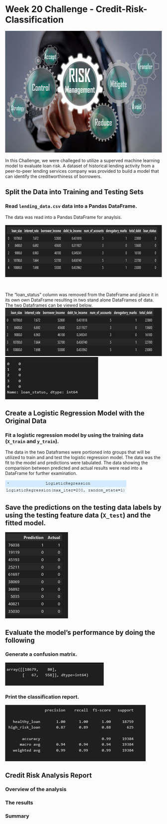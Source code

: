 # Week 20 Challenge - Credit-Risk-Classification

<img src="ReadMe Pics/Pic 12.png" width="648" height="391">

In this Challenge, we were challeged to utilize a superved machine learning model to evaluate loan risk. A dataset of historical lending activity from a peer-to-peer lending services company was provided to build a model that can identify the creditworthiness of borrowers.   


## Split the Data into Training and Testing Sets

### Read `lending_data.csv` data into a Pandas DataFrame.

 The data was read into a Pandas DataFrame for anaylsis.  
<br>
<img src="ReadMe Pics/Pic 1.png" width="858" height="167">

<br>


The “loan_status” column was removed from the DateFrame and place it in its own own DataFrame resulting in two stand alone DataFrames of data.  The two Dataframes can be viewed below. 
<br>
<img src="ReadMe Pics/Pic 3.png" width="785" height="155">
<img src="ReadMe Pics/Pic 2.png" width="299" height="136">


## Create a Logistic Regression Model with the Original Data

### Fit a logistic regression model by using the training data (`X_train` and `y_train`).

The data in the two Dataframes were portioned into groups that will be utilized to train and and test the logistic regression model.  The data was the fit to the model and predictions were tabulated. The data showing the comparision between predicted and actual results were read into a DataFrame for further examination.  

<img src="ReadMe Pics/Pic 16.png" width="390" height="42">

<br>

## Save the predictions on the testing data labels by using the testing feature data (`X_test`) and the fitted model.

<img src="ReadMe Pics/Pic 4.png" width="202" height="277">
<br>



## Evaluate the model’s performance by doing the following

### Generate a confusion matrix.

<img src="ReadMe Pics/Pic 5.png" width="317" height="74">

### Print the classification report.

<img src="ReadMe Pics/Pic 6.png" width="452" height="181">
<br>

## Credit Risk Analysis Report
### Overview of the analysis
### The results
### Summary

